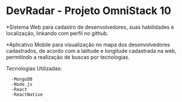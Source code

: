 # DevRadar - Projeto OmniStack 10
  
  *Sistema Web para cadastro de desenvolvedores, suas habilidades e localização, linkando com perfil no github.
  
  *Aplicativo Mobile para visualização no mapa dos desenvolvedores cadastrados, de acordo com a latitude e longitude cadastrada na web, permitindo a realização de buscas por tecnologias.

  
  Tecnologias Utilizadas:
	  
	  -MongoDB
	  -Node.js
	  -React
	  -ReactNative

